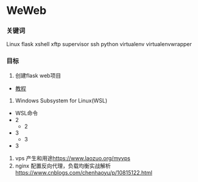 # WeWeb 
### 关键词
Linux flask xshell xftp supervisor ssh python virtualenv virtualenvwrapper
### 目标
1. 创建flask web项目
  * [教程]()

1. Windows Subsystem for Linux(WSL)
  * WSL命令
  * 2
    - 2
  * 3
    - 3
  * 3


1. vps 产生和用途<https://www.laozuo.org/myvps>
1. nginx 配置反向代理，负载均衡实战解析 <https://www.cnblogs.com/chenhaoyu/p/10815122.html>
